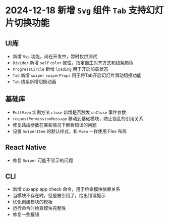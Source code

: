 # 2024-12-18  新增 `Svg` 组件 `Tab` 支持幻灯片切换功能

## UI库

- 新增 `Svg` 功能，尚在开发中，暂时仅供测试
- `Divider` 新增 `self` `color` 属性，指定自生对齐方式和线条颜色
- `ProgressCircle` 新增 `loading` 用于开启加载状态
- `Tab` 新增 `swiper` `swiperProps` 用于将Tab开启幻灯片滑动切换功能
- `Tab` 线条新增切换动画


## 基础库

- `PullView` 实例方法 `close` 新增是否触发 `onClose` 事件参数
- `requestPermissionMessage` 移动到基础模块，防止错乱的引用关系
- 修复路由参数在某些情况下解析错误的问题
- 设置 `SwiperItem` 的默认样式，和 `View` 一样使用 Flex 布局

## React Native

- 修复 `Swiper` 可能不显示的问题

## CLI

- 新增 duxapp app check 命令，用于检查模块依赖关系
- 当模块不存在时，但是被引用了，给出错误提示
- 优化创建模块的模板
- 运行命令时检查模块完整性
- 修复一些报错